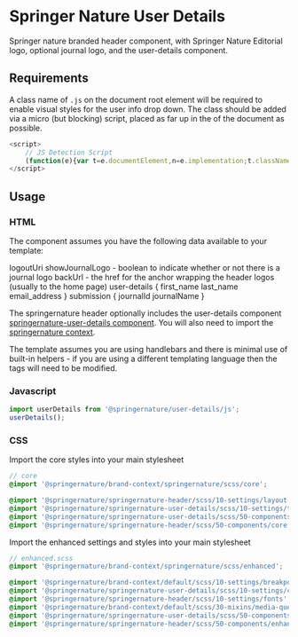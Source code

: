 # Springer Nature User Details

Springer nature branded header component, with Springer Nature Editorial logo, optional journal logo, and the user-details component.

## Requirements

A class name of `.js` on the document root element will be required to enable visual styles for the user info drop down. The class should be added via a micro (but blocking) script, placed as far up in the <head> of the document as possible.

```javascript
<script>
    // JS Detection Script
    (function(e){var t=e.documentElement,n=e.implementation;t.className='js';})(document)
</script>
```

## Usage

### HTML

The component assumes you have the following data available to your template:

logoutUri
showJournalLogo - boolean to indicate whether or not there is a journal logo
backUrl - the href for the anchor wrapping the header logos (usually to the home page)
user-details {
    first_name
    last_name
    email_address
}
submission {
    journalId
    journalName
}

The springernature header optionally includes the user-details component [springernature-user-details component](https://github.com/springernature/frontend-toolkits/tree/master/toolkits/springernature/packages/springernature-user-details). You will also need to import the [springernature context](https://github.com/springernature/frontend-toolkits/tree/master/context/brand-context/springernature).

The template assumes you are using handlebars and there is minimal use of built-in helpers - if you are using a different templating language then the tags will need to be modified.

### Javascript

```javascript
import userDetails from '@springernature/user-details/js';
userDetails();
```

### CSS

Import the core styles into your main stylesheet

```scss
// core
@import '@springernature/brand-context/springernature/scss/core';

@import '@springernature/springernature-header/scss/10-settings/layout';
@import '@springernature/springernature-user-details/scss/10-settings/typography'; // if including user-details data
@import '@springernature/springernature-user-details/scss/50-components/core'; // if including user-details data
@import '@springernature/springernature-header/scss/50-components/core';
```

Import the enhanced settings and styles into your main stylesheet

```scss
// enhanced.scss
@import '@springernature/brand-context/springernature/scss/enhanced';

@import '@springernature/brand-context/default/scss/10-settings/breakpoints';
@import '@springernature/springernature-user-details/scss/10-settings/colours'; // if including user-details data
@import '@springernature/springernature-header/scss/10-settings/fonts';
@import '@springernature/brand-context/default/scss/30-mixins/media-queries';
@import '@springernature/springernature-user-details/scss/50-components/enhanced'; // if including user-details data
@import '@springernature/springernature-header/scss/50-components/enhanced';
```